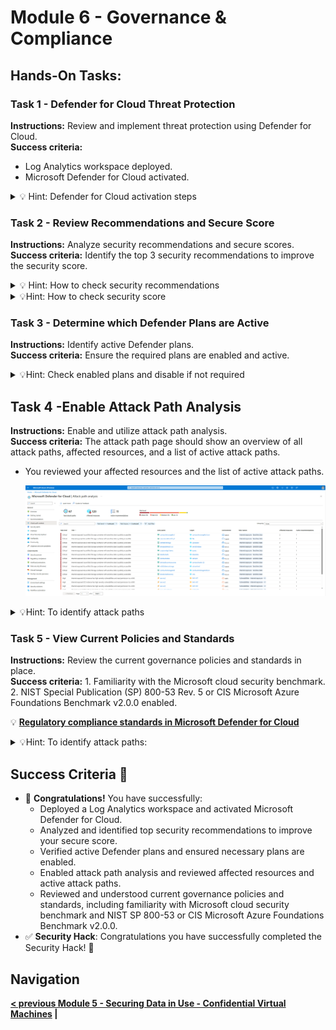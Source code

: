 # Module 6 - Governance & Compliance

## Hands-On Tasks:

### Task 1 - Defender for Cloud Threat Protection
**Instructions:** Review and implement threat protection using Defender for Cloud.  
**Success criteria:** 
- Log Analytics workspace deployed.
- Microsoft Defender for Cloud activated.

 <details close>
<summary>💡 Hint: Defender for Cloud activation steps</summary>
<br>

1. Sign in to the [Azure portal](https://portal.azure.com/) with a user assigned the `Owner` or `Contributor` role in the Azure subscription required for this lab.

2. In the **Search resources, services, and docs** bar at the top, type **Microsoft Defender for Cloud** and press **Enter**.

3. In the left navigation panel, click **Getting started**. On the **Microsoft Defender for Cloud | Getting started** blade, navigate to the **Upgrade** tab.

    ![View1](./images/MSdefender1.png)
     
4. Select a Log Analytics workspace and enable Defender for Cloud on the workspaces. Follow these instructions to create a Log Analytics workspace:

   📘 **How-To:** [Create a Log Analytics workspace](https://learn.microsoft.com/en-us/azure/azure-monitor/logs/quick-create-workspace?tabs=azure-portal)

   ![View2](./images/MSdefender2.png)

5. On the **Upgrade** tab (under **Microsoft Defender for Cloud \| Getting started** blade) , scroll down to the **Select workspaces with enhanced security features** section. Turn on the **Microsoft Defender plan** by selecting your Log Analytics Workspace, then click the large blue **Upgrade** button.

    > **Note:** Review all features available as part of Microsoft Defender plans.



6. Navigate to **Microsoft Defender for Cloud** and, in the left navigation panel under the Management section, click **Environment Settings**.

7. On the **Microsoft Defender for Cloud \| Environment settings** blade, scroll down to the management group/subscription hierarchy. Expand the management groups until your subscription appears and click the relevant subscription.

8. On the **Settings | Defender plans** blade, select **Enable all plans** and click **Save**.

9. Navigate back to the **Microsoft Defender for Cloud \| Environment settings** blade, expand until your subscription appears, and click the entry representing the Log Analytics workspace you created in step 4. This would most likely to appear under your subscription on the hierachy.

10. Under the **Settings \| Defender plans** blade, ensure all options are "On". Click **Enable all plans** and then **Save** if needed.

11. Select **Data collection** from the **Settings | Defender plans** blade, click **All Events**, and **Save**.

    ![View3](./images/data_collection.png)


</details>

### Task 2 - Review Recommendations and Secure Score
**Instructions:** Analyze security recommendations and secure scores.  
**Success criteria:** Identify the top 3 security recommendations to improve the security score.

<details close>
<summary>💡 Hint: How to check security recommendations </summary>
<br>
 
1. Sign in to the Azure portal.

2. Navigate to **Defender for Cloud > Recommendations**.

3. Select a recommendation.

4. Perform the following actions in the recommendation:
   - Select **Open query** to view detailed information about the affected resources using an Azure Resource Graph Explorer query.

     ![view_open_query](./images/open_query.png)

   - Run the query and review the `riskLevel` associated with the recommendations.

     ![view_open_query](./images/run_query.png)

   - Return to **Defender for Cloud > Recommendations** tab.

   - Click on one of the critical recommendations.

     ![view_recommendations](./images/recommendations.png)

   - Select **View policy definition** to view the Azure Policy entry for the underlying recommendation.

     ![view_recommendations](./images/recommendation.png)


**Take action options:**

- **Remediate:** A description of the manual steps required to remediate the security issue on the affected resources. For recommendations with the Fix option, you can select View remediation logic before applying the suggested fix to your resources.

- **Assign owner and due date:** If you have a governance rule turned on for the recommendation, you can assign an owner and due date.

- **Exempt:** You can exempt resources from the recommendation, or disable specific findings using disable rules.

- **Workflow automation:** Set a logic app to trigger with this recommendation.

📘 **How-To Guide:** [Review security recommendations](https://learn.microsoft.com/en-us/azure/defender-for-cloud/review-security-recommendations)

</details>

<details close>
<summary>💡Hint: How to check security score</summary>
<br>
 
📘 **How-To Guide:** [**Track secure score**](https://learn.microsoft.com/en-us/azure/defender-for-cloud/secure-score-access-and-track)
</details>


### Task 3 - Determine which Defender Plans are Active
**Instructions:** Identify active Defender plans.  
**Success criteria:** Ensure the required plans are enabled and active.

<details close>
<summary>💡Hint: Check enabled plans and disable if not required</summary>
<br>
 
📘 **How-To Guide:** [Select a Defender for Servers plan](https://learn.microsoft.com/en-us/azure/defender-for-cloud/tutorial-enable-servers-plan)

When you enable the Defender for Servers plan, you're then given the option to select which plan to enable. There are two plans - Plan 1 or Plan 2 - you can choose from that offer different levels of protections for your resources.

Compare the **[available features](https://learn.microsoft.com/en-us/azure/defender-for-cloud/plan-defender-for-servers-select-plan#plan-features)** provided by each plan.

To select a proper Defender for Servers plan:

1. Sign in to the [Azure portal](https://portal.azure.com).

2. Search for and select **Microsoft Defender for Cloud**.

3. In the Defender for Cloud menu, select **Environment settings**.

4. Select the relevant Azure subscription, AWS account or GCP project.

5. Under **Change plans**, configure the Defender for Servers plan correctly by selecting **Plan 1** or **Plan 2**.

    ![image](./images/defender_for_servers.png)

6. Ensure that all unnecessary plans are disabled.
    
    ![image](./images/plans.png)

</details>

## Task 4 -Enable Attack Path Analysis
**Instructions:** Enable and utilize attack path analysis.  
**Success criteria:** The attack path page should show an overview of all attack paths, affected resources, and a list of active attack paths. 
  - You reviewed your affected resources and the list of active attack paths.

    ![image](./images/attack_path_analysis1.png)

<details close>
<summary>💡Hint: To identify attack paths</summary>
<br>
 
1. Sign in to the Azure portal.

2. Navigate to **Microsoft Defender for Cloud > Attack path analysis**.

    ![image](./images/attack1.png)

3. Select an attack path.

4. Select a node.

    ![image](./images/attack2.png)

5. Select **Insight** to view the associated insights for that node.

    ![image](./images/attack3.png)

6. Select **Recommendations**.

    ![image](./images/attack4.png)

7. Review the recommendation.

</details>

### Task 5 - View Current Policies and Standards
**Instructions:** Review the current governance policies and standards in place.  
**Success criteria:** 
    1. Familiarity with the Microsoft cloud security benchmark.
    2. NIST Special Publication (SP) 800-53 Rev. 5 or CIS Microsoft Azure Foundations Benchmark v2.0.0 enabled.

💡 **[Regulatory compliance standards in Microsoft Defender for Cloud](https://learn.microsoft.com/en-us/azure/defender-for-cloud/concept-regulatory-compliance-standards)**

<details close>
<summary>💡Hint: To identify attack paths:</summary>
<br>
 
1. Sign in to the Azure portal.

2. Navigate to **Microsoft Defender for Cloud > Regulatory compliance**.

3. Check which **[Compliance Standards](https://learn.microsoft.com/en-us/azure/defender-for-cloud/concept-regulatory-compliance-standards)** are enabled.

    ![image](./images/security_standards.png)

4. Navigate to **Regulatory compliance > Environment Settings > Security Policies**.
- To do this, navigate to **Regulatory compliance** first and click **Manage compliance standards**.

    ![image](./images/regulatory_compliance.png)

    Navigation path: **Home > Microsoft Defender for Cloud > Regulatory compliance > Environment settings**

5. Scroll down and click on your subscription in the management hierarchy.

6. Navigate to the **Security policies** tab

![image](./images/security_policies.png)

Find the required **Security Policy** ``Security Policy NIST Special Publication (SP) 800-53 Rev. 5`` or ``CIS Microsoft Azure Foundations Benchmark v2.0.0`` and enable it.

**[Regulatory compliance standards in Microsoft Defender for Cloud](https://learn.microsoft.com/en-us/azure/defender-for-cloud/concept-regulatory-compliance-standards)**

</details>

## Success Criteria 🎉
- 🎊 **Congratulations!** You have successfully:
  - Deployed a Log Analytics workspace and activated Microsoft Defender for Cloud.
  - Analyzed and identified top security recommendations to improve your secure score.
  - Verified active Defender plans and ensured necessary plans are enabled.
  - Enabled attack path analysis and reviewed affected resources and active attack paths.
  - Reviewed and understood current governance policies and standards, including familiarity with Microsoft cloud security benchmark and NIST SP 800-53 or CIS Microsoft Azure Foundations Benchmark v2.0.0.
- ✅ **Security Hack**: Congratulations you have successfully completed the Security Hack! 🎉

## Navigation
**[< previous Module 5 - Securing Data in Use - Confidential Virtual Machines](../module-5/README.md) |**